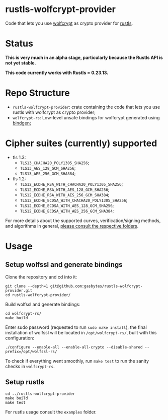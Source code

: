 
# rustls-wolfcrypt-provider

Code that lets you use [wolfcrypt](https://github.com/wolfSSL/wolfssl/tree/master/wolfcrypt) as crypto provider for [rustls](https://github.com/rustls/rustls).

# Status
**This is very much in an alpha stage, particularly because the Rustls API is not yet stable.**

**This code currently works with Rustls = 0.23.13.**

# Repo Structure
- `rustls-wolfcrypt-provider`: crate containing the code that lets you use rustls with wolfcrypt as crypto provider;
- `wolfcrypt-rs`: Low-level unsafe bindings for wolfcrypt generated using [bindgen](https://github.com/rust-lang/rust-bindgen);

# Cipher suites (currently) supported
- tls 1.3: 
    - `TLS13_CHACHA20_POLY1305_SHA256`;
    - `TLS13_AES_128_GCM_SHA256`;
    - `TLS13_AES_256_GCM_SHA384`;
- tls 1.2: 
    - `TLS12_ECDHE_RSA_WITH_CHACHA20_POLY1305_SHA256`;
    - `TLS12_ECDHE_RSA_WITH_AES_128_GCM_SHA256`;
    - `TLS12_ECDHE_RSA_WITH_AES_256_GCM_SHA384`;
    - `TLS12_ECDHE_ECDSA_WITH_CHACHA20_POLY1305_SHA256`;
    - `TLS12_ECDHE_ECDSA_WITH_AES_128_GCM_SHA256`;
    - `TLS12_ECDHE_ECDSA_WITH_AES_256_GCM_SHA384`;

For more details about the supported curves, verification/signing methods, and algorithms in general, [please consult the respective folders](https://github.com/gasbytes/rustls-wolfcrypt-provider/tree/main/rustls-wolfcrypt-provider/src).

# Usage

## Setup wolfssl and generate bindings

Clone the repository and cd into it:
```
git clone --depth=1 git@github.com:gasbytes/rustls-wolfcrypt-provider.git
cd rustls-wolfcrypt-provider/
```

Build wolfssl and generate bindings:
```
cd wolfcrypt-rs/
make build
```
Enter sudo password (requested to run `sudo make install`), the final installation of wolfssl
will be located in `/opt/wolfcrypt-rs/`, built with this configuration:

```
./configure --enable-all --enable-all-crypto --disable-shared --prefix=/opt/wolfssl-rs/
```

To check if everything went smoothly, run `make test` to run the sanity checks in `wolfcrypt-rs`.

## Setup rustls

```
cd ../rustls-wolfcrypt-provider
make build
make test
```

For rustls usage consult the `examples` folder. 
